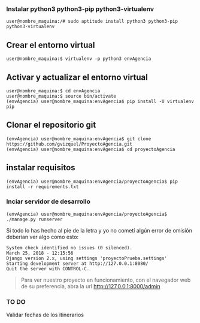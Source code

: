 ### Instalar python3 python3-pip python3-virtualenv ###

```console
user@nombre_maquina:/# sudo aptitude install python3 python3-pip python3-virtualenv
```

## Crear el entorno virtual ##

```console
user@nombre_maquina:$ virtualenv -p python3 envAgencia
```

## Activar y actualizar el entorno virtual ##

```console
user@nombre_maquina:$ cd envAgencia
user@nombre_maquina:$ source bin/activate
(envAgencia) user@nombre_maquina:envAgencia$ pip install -U virtualenv pip
```

## Clonar el repositorio git ##

```console
(envAgencia) user@nombre_maquina:envAgencia$ git clone https://github.com/gvizquel/ProyectoAgencia.git
(envAgencia) user@nombre_maquina:envAgencia$ cd proyectoAgencia
```

## instalar requisitos ##

```console
(envAgencia) user@nombre_maquina:envAgencia/proyectoAgencia$ pip install -r requirements.txt
```

### Inciar servidor de desarrollo ###

```console
(envAgencia) user@nombre_maquina:envAgencia/proyectoAgencia$ ./manage.py runserver
```

Si todo lo has hecho al pie de la letra y yo no cometí algún error de omisión deberían ver algo como esto:

```console
System check identified no issues (0 silenced).
March 25, 2018 - 12:15:56
Django version 2.x, using settings 'proyectoPrueba.settings'
Starting development server at http://127.0.0.1:8080/
Quit the server with CONTROL-C.
```

>Para ver nuestro proyecto en funcionamiento, con el navegador web de su preferencia, abra la url <http://127.0.0.1:8000/admin>


### TO DO ###

Validar fechas de los itinerarios